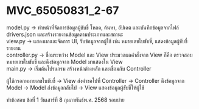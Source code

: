 # MVC_65050831_2-67
model.py -> ทำหน้าที่จัดการข้อมูลผู้ขับขี่ โหลด, ค้นหา, อัปเดต และบันทึกข้อมูลจากไฟล์ drivers.json และสร้างรายงานข้อมูลตามประเภทและสถานะ <br>
view.py -> แสดงผลและจัดการ UI, รับข้อมูลจากผู้ใช้ เช่น หมายเลขใบขับขี่, แสดงข้อมูลผู้ขับขี่ รายงาน <br>
controller.py -> ชื่อมระหว่าง Model และ View ประมวลผลคำสั่งจาก View ก็คือ ตรวจสอบหมายเลขใบขับขี่ และดึงข้อมูลจาก Model มาแสดงใน View <br>
main.py -> เริ่มต้นโปรแกรม สร้างหน้าต่างหลัก และเชื่อมกับ Controller <br>

ผู้ใช้กรอกหมายเลขใบขับขี่ -> View ส่งคำขอไปที่ Controller -> Controller ดึงข้อมูลจาก Model -> Model ส่งข้อมูลกลับไป -> View แสดงข้อมูลผู้ขับขี่ให้ผู้ใช้ <br>

ทำข้อสอบ ข้อที่ 1 วันเสาร์ที่ 8 กุมภาพันธ์พ.ศ. 2568 รอบบ่าย
